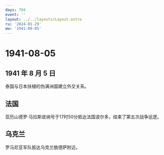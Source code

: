 ```yaml
---
days: 704
event: ''
layout: ../../layouts/Layout.astro
ru: '2024-01-29'
ww: '1941-08-05'
---
```


# 1941-08-05

## 1941 年 8 月 5 日

泰国与日本扶植的伪满洲国建立外交关系。

## 法国

亚历山德罗·马拉斯皮纳号于17时50分抵达法国波尔多，结束了第五次战争巡逻。

## 乌克兰

罗马尼亚军队抵达乌克兰敖德萨附近。